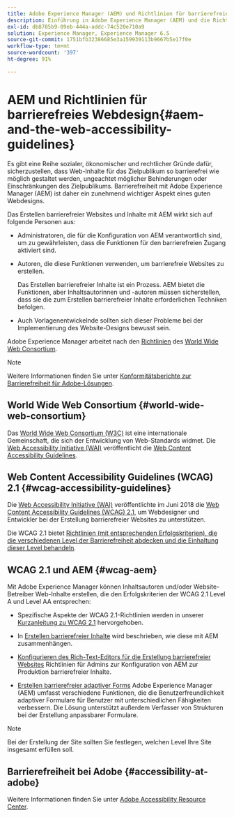```yaml
---
title: Adobe Experience Manager (AEM) und Richtlinien für barrierefreies Webdesign
description: Einführung in Adobe Experience Manager (AEM) und die Richtlinien für barrierefreies Webdesign
exl-id: db8785b9-09eb-444a-addc-74c520e710a9
solution: Experience Manager, Experience Manager 6.5
source-git-commit: 1751bfb32386685e3a159939113b9667b5e17f0e
workflow-type: tm+mt
source-wordcount: '397'
ht-degree: 91%

---
```


# AEM und Richtlinien für barrierefreies Webdesign{#aem-and-the-web-accessibility-guidelines}

Es gibt eine Reihe sozialer, ökonomischer und rechtlicher Gründe dafür, sicherzustellen, dass Web-Inhalte für das Zielpublikum so barrierefrei wie möglich gestaltet werden, ungeachtet möglicher Behinderungen oder Einschränkungen des Zielpublikums. Barrierefreiheit mit Adobe Experience Manager (AEM) ist daher ein zunehmend wichtiger Aspekt eines guten Webdesigns.

Das Erstellen barrierefreier Websites und Inhalte mit AEM wirkt sich auf folgende Personen aus:

* Administratoren, die für die Konfiguration von AEM verantwortlich sind, um zu gewährleisten, dass die Funktionen für den barrierefreien Zugang aktiviert sind.

* Autoren, die diese Funktionen verwenden, um barrierefreie Websites zu erstellen.

  Das Erstellen barrierefreier Inhalte ist ein Prozess. AEM bietet die Funktionen, aber Inhaltsautorinnen und -autoren müssen sicherstellen, dass sie die zum Erstellen barrierefreier Inhalte erforderlichen Techniken befolgen.

* Auch Vorlagenentwickelnde sollten sich dieser Probleme bei der Implementierung des Website-Designs bewusst sein.

Adobe Experience Manager arbeitet nach den [Richtlinien](#wcag-accessibility-guidelines) des [World Wide Web Consortium](#world-wide-web-consortium).

>[!NOTE]
>
>Weitere Informationen finden Sie unter [Konformitätsberichte zur Barrierefreiheit für Adobe-Lösungen](https://www.adobe.com/accessibility/compliance.html).

## World Wide Web Consortium {#world-wide-web-consortium}

Das [World Wide Web Consortium (W3C)](https://www.w3.org/) ist eine internationale Gemeinschaft, die sich der Entwicklung von Web-Standards widmet. Die [Web Accessibility Initiative (WAI)](https://www.w3.org/WAI/) veröffentlicht die [Web Content Accessibility Guidelines](#wcag-accessibility-guidelines).

## Web Content Accessibility Guidelines (WCAG) 2.1 {#wcag-accessibility-guidelines}

Die [Web Accessibility Initiative (WAI)](https://www.w3.org/WAI/) veröffentlichte im Juni 2018 die [Web Content Accessibility Guidelines (WCAG) 2.1](https://www.w3.org/TR/WCAG/), um Webdesigner und Entwickler bei der Erstellung barrierefreier Websites zu unterstützen.

Die WCAG 2.1 bietet [Richtlinien (mit entsprechenden Erfolgskriterien), die die verschiedenen Level der Barrierefreiheit abdecken und die Einhaltung dieser Level behandeln](https://www.w3.org/TR/WCAG/#conformance).

## WCAG 2.1 und AEM {#wcag-aem}

Mit Adobe Experience Manager können Inhaltsautoren und/oder Website-Betreiber Web-Inhalte erstellen, die den Erfolgskriterien der WCAG 2.1 Level A und Level AA entsprechen:

* Spezifische Aspekte der WCAG 2.1-Richtlinien werden in unserer [Kurzanleitung zu WCAG 2.1](/help/managing/qg-wcag.md) hervorgehoben.

* In [Erstellen barrierefreier Inhalte](/help/sites-authoring/creating-accessible-content.md) wird beschrieben, wie diese mit AEM zusammenhängen.

* [Konfigurieren des Rich-Text-Editors für die Erstellung barrierefreier Websites](/help/sites-administering/rte-accessible-content.md) Richtlinien für Admins zur Konfiguration von AEM zur Produktion barrierefreier Inhalte.

* [Erstellen barrierefreier adaptiver Forms](/help/forms/using/creating-accessible-adaptive-forms.md)
Adobe Experience Manager (AEM) umfasst verschiedene Funktionen, die die Benutzerfreundlichkeit adaptiver Formulare für Benutzer mit unterschiedlichen Fähigkeiten verbessern. Die Lösung unterstützt außerdem Verfasser von Strukturen bei der Erstellung anpassbarer Formulare.

>[!NOTE]
>
>Bei der Erstellung der Site sollten Sie festlegen, welchen Level Ihre Site insgesamt erfüllen soll.

## Barrierefreiheit bei Adobe {#accessibility-at-adobe}

Weitere Informationen finden Sie unter [Adobe Accessibility Resource Center](https://www.adobe.com/accessibility/).
